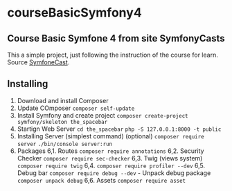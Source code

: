 courseBasicSymfony4
===================

Course Basic Symfone 4 from site SymfonyCasts
---------------------------------------------

This a simple project, just following the instruction of the course for learn.
Source [SymfoneCast](https://symfonycasts.com/screencast/symfony).

Installing
---------------------------------------------
1. Download and install Composer
2. Update COmposer
    `composer self-update`
3. Install Symfony and create project
    `composer create-project symfony/skeleton the_spacebar`
4. Startign Web Server
    `cd the_spacebar`
    `php -S 127.0.0.1:8000 -t public`
5. Installing Server (simplest command) (optional)
    `composer require server`
    `./bin/console server:run`
6. Packages
    6,1. Routes
        `composer require annotations`
    6,2. Security Checker
        `composer require sec-checker`
    6,3. Twig (views system)
        `composer require twig`
    6,4. 
        `composer require profiler --dev`
    6,5. Debug bar
        `composer require debug --dev`
        - Unpack debug package
            `composer unpack debug`
    6,6. Assets
        `composer require asset`